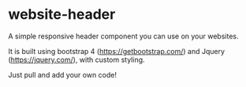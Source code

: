 # website-header

A simple responsive header component you can use on your websites.

It is built using bootstrap 4 (https://getbootstrap.com/) and Jquery (https://jquery.com/), with custom styling.

Just pull and add your own code!
